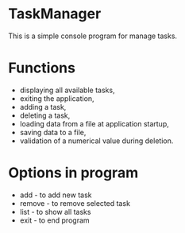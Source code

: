 # TaskManager 

This is a simple console program for manage tasks.

# Functions

- displaying all available tasks,
- exiting the application,
- adding a task,
- deleting a task,
- loading data from a file at application startup,
- saving data to a file,
- validation of a numerical value during deletion.

# Options in program

- add - to add new task
- remove - to remove selected task
- list - to show all tasks
- exit - to end program
